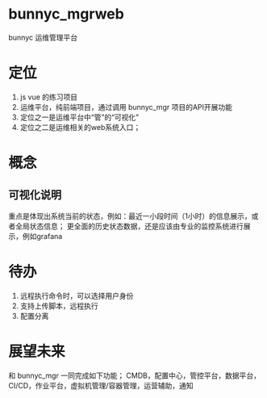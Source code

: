 # bunnyc_mgrweb
bunnyc 运维管理平台

# 定位
1. js vue 的练习项目
2. 运维平台，纯前端项目，通过调用 bunnyc_mgr 项目的API开展功能
3. 定位之一是运维平台中“管”的“可视化”
4. 定位之二是运维相关的web系统入口；

# 概念
## 可视化说明
重点是体现出系统当前的状态，例如：最近一小段时间（1小时）的信息展示，或者全局状态信息；
更全面的历史状态数据，还是应该由专业的监控系统进行展示，例如grafana

# 待办
1. 远程执行命令时，可以选择用户身份
2. 支持上传脚本，远程执行
3. 配置分离

# 展望未来
和 bunnyc_mgr 一同完成如下功能；
CMDB，配置中心，管控平台，数据平台，CI/CD，作业平台，虚拟机管理/容器管理，运营辅助，通知
